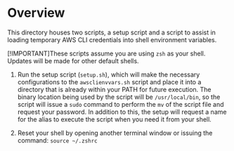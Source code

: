 # Overview

This directory houses two scripts, a setup script and a script to assist in loading temporary AWS CLI credentials into shell environment variables.

[!IMPORTANT]These scripts assume you are using `zsh` as your shell. Updates will be made for other default shells.

1. Run the setup script (`setup.sh`), which will make the necessary configurations to the `awsclienvvars.sh` script and place it into a directory that is already within your PATH for future execution. The binary location being used by the script will be `/usr/local/bin`, so the script will issue a `sudo` command to perform the `mv` of the script file and request your password. In addition to this, the setup will request a name for the alias to execute the script when you need it from your shell.

2. Reset your shell by opening another terminal window or issuing the command: `source ~/.zshrc`
